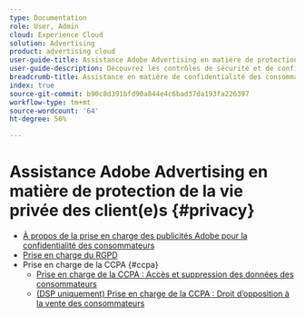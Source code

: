 ```yaml
---
type: Documentation
role: User, Admin
cloud: Experience Cloud
solution: Advertising
product: advertising cloud
user-guide-title: Assistance Adobe Advertising en matière de protection de la vie privée des client(e)s
user-guide-description: Découvrez les contrôles de sécurité et de confidentialité qu’Adobe Advertising fournit pour aider les clients annonceurs à se conformer aux lois sur la confidentialité des consommateurs et consommatrices.
breadcrumb-title: Assistance en matière de confidentialité des consommateurs et consommatrices
index: true
source-git-commit: b90c8d391bfd90a844e4c6bad37da193fa226397
workflow-type: tm+mt
source-wordcount: '64'
ht-degree: 56%

---
```



# Assistance Adobe Advertising en matière de protection de la vie privée des client(e)s {#privacy}

+ [À propos de la prise en charge des publicités Adobe pour la confidentialité des consommateurs](/help/privacy/home.md)
+ [Prise en charge du RGPD](/help/privacy/gdpr.md)
+ Prise en charge de la CCPA {#ccpa}
   + [Prise en charge de la CCPA : Accès et suppression des données des consommateurs](/help/privacy/ccpa/ccpa-access-delete.md)
   + [(DSP uniquement) Prise en charge de la CCPA : Droit d’opposition à la vente des consommateurs](/help/privacy/ccpa/ccpa-opt-out-of-sale.md)
